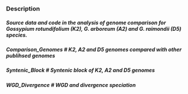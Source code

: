 ### Description

##### Source data and code in the analysis of genome comparison for *Gossypium rotundifolium* (K2), *G. arboreum* (A2) and *G. raimondii* (D5) species.

##### Comparison_Genomes  # K2, A2 and D5 genomes compared with other publihsed genomes

##### Syntenic_Block      # Syntenic block of  K2, A2 and D5 genomes

##### WGD_Divergence      # WGD and divergence speciation  

